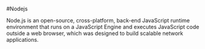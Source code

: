 #Nodejs

Node.js is an open-source, cross-platform, back-end JavaScript runtime environment that runs on a JavaScript Engine and executes JavaScript code outside a web browser, which was designed to build scalable network applications. 